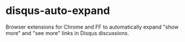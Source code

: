# disqus-auto-expand
Browser extensions for Chrome and FF to automatically expand "show more" and "see more" links in Disqus discussions.

